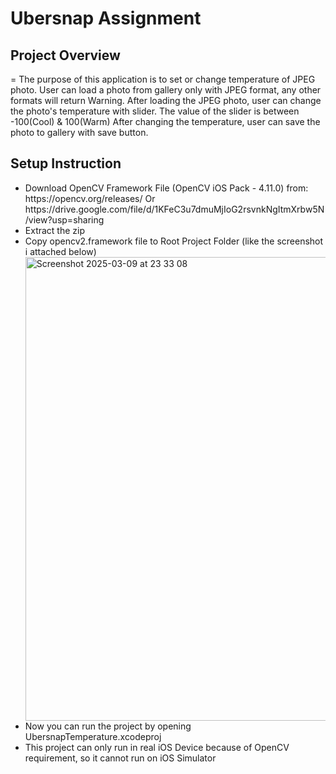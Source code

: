 <h1>Ubersnap Assignment</h1>
<h2>Project Overview</h2>=
The purpose of this application is to set or change temperature of JPEG photo.
User can load a photo from gallery only with JPEG format, any other formats will return Warning.
After loading the JPEG photo, user can change the photo's temperature with slider.
The value of the slider is between -100(Cool) & 100(Warm)
After changing the temperature, user can save the photo to gallery with save button.

<h2>Setup Instruction</h2>

<ul>
  <li>
    Download OpenCV Framework File (OpenCV iOS Pack - 4.11.0) from:
    https://opencv.org/releases/
    Or
    https://drive.google.com/file/d/1KFeC3u7dmuMjIoG2rsvnkNgItmXrbw5N/view?usp=sharing
  </li>
  <li>Extract the zip</li>
  <li>Copy opencv2.framework file to Root Project Folder (like the screenshot i attached below)</li>
  <img width="742" alt="Screenshot 2025-03-09 at 23 33 08" src="https://github.com/user-attachments/assets/95407062-f95d-49c7-862b-29c866151e25" />
  <li>Now you can run the project by opening UbersnapTemperature.xcodeproj</li>
  <li>This project can only run in real iOS Device because of OpenCV requirement, so it cannot run on iOS Simulator</li>
</ul>
